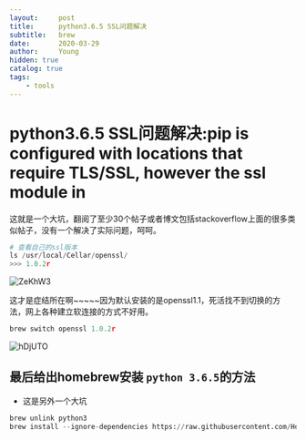 ```yaml
---
layout:     post
title:      python3.6.5 SSL问题解决
subtitle:   brew
date:       2020-03-29
author:     Young
hidden: true
catalog: true
tags:
    - tools
---
```




# python3.6.5 SSL问题解决:pip is configured with locations that require TLS/SSL, however the ssl module in

这就是一个大坑，翻阅了至少30个帖子或者博文包括stackoverflow上面的很多类似帖子，没有一个解决了实际问题，呵呵。



```python
# 查看自己的ssl版本
ls /usr/local/Cellar/openssl/
>>> 1.0.2r
```

![ZeKhW3](https://gitee.com/echisenyang/GiteeForUpicUse/raw/master/uPic/ZeKhW3.png)

这才是症结所在啊~~~~~因为默认安装的是openssl1.1，死活找不到切换的方法，网上各种建立软连接的方式不好用。

```python
brew switch openssl 1.0.2r
```

![hDjUTO](https://gitee.com/echisenyang/GiteeForUpicUse/raw/master/uPic/hDjUTO.png)



## 最后给出homebrew安装 `python 3.6.5`的方法

- 这是另外一个大坑

```python
brew unlink python3
brew install --ignore-dependencies https://raw.githubusercontent.com/Homebrew/homebrew-core/f2a764ef944b1080be64bd88dca9a1d80130c558/Formula/python.rb
```

